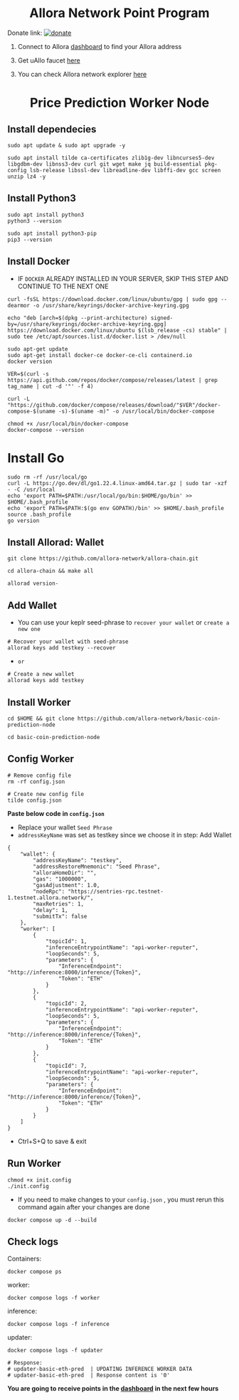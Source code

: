 <h1 align="center">Allora Network Point Program</h1>

Donate link:
[![donate](https://img.shields.io/badge/-buy%20me%20a%20coffee-orange)](https://www.paypal.me/alkindivv)

1. Connect to Allora [dashboard](https://app.allora.network?ref=eyJyZWZlcnJlcl9pZCI6ImZjNzFjMTI0LTE3OTEtNGYxYS1hOWY3LTgwZDdmZWEyNjBjMiJ9) to find your Allora address

>

3. Get uAllo faucet [here](https://faucet.testnet-1.testnet.allora.network/)

>

3. You can check Allora network explorer [here](https://explorer.testnet-1.testnet.allora.network/allora-testnet-1)

>

<h1 align="center">Price Prediction Worker Node</h1>

## Install dependecies

```console
sudo apt update & sudo apt upgrade -y

sudo apt install tilde ca-certificates zlib1g-dev libncurses5-dev libgdbm-dev libnss3-dev curl git wget make jq build-essential pkg-config lsb-release libssl-dev libreadline-dev libffi-dev gcc screen unzip lz4 -y
```

## Install Python3

```console
sudo apt install python3
python3 --version

sudo apt install python3-pip
pip3 --version
```

## Install Docker

- IF `DOCKER` ALREADY INSTALLED IN YOUR SERVER, SKIP THIS STEP AND CONTINUE TO THE NEXT ONE

```console
curl -fsSL https://download.docker.com/linux/ubuntu/gpg | sudo gpg --dearmor -o /usr/share/keyrings/docker-archive-keyring.gpg

echo "deb [arch=$(dpkg --print-architecture) signed-by=/usr/share/keyrings/docker-archive-keyring.gpg] https://download.docker.com/linux/ubuntu $(lsb_release -cs) stable" | sudo tee /etc/apt/sources.list.d/docker.list > /dev/null

sudo apt-get update
sudo apt-get install docker-ce docker-ce-cli containerd.io
docker version

VER=$(curl -s https://api.github.com/repos/docker/compose/releases/latest | grep tag_name | cut -d '"' -f 4)

curl -L "https://github.com/docker/compose/releases/download/"$VER"/docker-compose-$(uname -s)-$(uname -m)" -o /usr/local/bin/docker-compose

chmod +x /usr/local/bin/docker-compose
docker-compose --version
```

# Install Go

```console
sudo rm -rf /usr/local/go
curl -L https://go.dev/dl/go1.22.4.linux-amd64.tar.gz | sudo tar -xzf - -C /usr/local
echo 'export PATH=$PATH:/usr/local/go/bin:$HOME/go/bin' >> $HOME/.bash_profile
echo 'export PATH=$PATH:$(go env GOPATH)/bin' >> $HOME/.bash_profile
source .bash_profile
go version
```

## Install Allorad: Wallet

```console
git clone https://github.com/allora-network/allora-chain.git

cd allora-chain && make all

allorad version-
```

## Add Wallet

- You can use your keplr seed-phrase to `recover your wallet` or `create a new one`

```console
# Recover your wallet with seed-phrase
allorad keys add testkey --recover
```

- `or`

```console
# Create a new wallet
allorad keys add testkey
```

## Install Worker

```console
cd $HOME && git clone https://github.com/allora-network/basic-coin-prediction-node

cd basic-coin-prediction-node
```

## Config Worker

```console
# Remove config file
rm -rf config.json

# Create new config file
tilde config.json
```

**Paste below code in `config.json`**

- Replace your wallet `Seed Phrase`
- `addressKeyName` was set as testkey since we choose it in step: Add Wallet

```
{
    "wallet": {
        "addressKeyName": "testkey",
        "addressRestoreMnemonic": "Seed Phrase",
        "alloraHomeDir": "",
        "gas": "1000000",
        "gasAdjustment": 1.0,
        "nodeRpc": "https://sentries-rpc.testnet-1.testnet.allora.network/",
        "maxRetries": 1,
        "delay": 1,
        "submitTx": false
    },
    "worker": [
        {
            "topicId": 1,
            "inferenceEntrypointName": "api-worker-reputer",
            "loopSeconds": 5,
            "parameters": {
                "InferenceEndpoint": "http://inference:8000/inference/{Token}",
                "Token": "ETH"
            }
        },
        {
            "topicId": 2,
            "inferenceEntrypointName": "api-worker-reputer",
            "loopSeconds": 5,
            "parameters": {
                "InferenceEndpoint": "http://inference:8000/inference/{Token}",
                "Token": "ETH"
            }
        },
        {
            "topicId": 7,
            "inferenceEntrypointName": "api-worker-reputer",
            "loopSeconds": 5,
            "parameters": {
                "InferenceEndpoint": "http://inference:8000/inference/{Token}",
                "Token": "ETH"
            }
        }
    ]
}
```

- Ctrl+S+Q to save & exit

## Run Worker

```console
chmod +x init.config
./init.config
```

- If you need to make changes to your `config.json` , you must rerun this command again after your changes are done

```console
docker compose up -d --build
```

## Check logs

Containers:

```console
docker compose ps
```

worker:

```console
docker compose logs -f worker
```

inference:

```console
docker compose logs -f inference
```

updater:

```console
docker compose logs -f updater

# Response:
# updater-basic-eth-pred  | UPDATING INFERENCE WORKER DATA
# updater-basic-eth-pred  | Response content is '0'
```

**You are going to receive points in the [dashboard](https://app.allora.network/points/leaderboard) in the next few hours**

